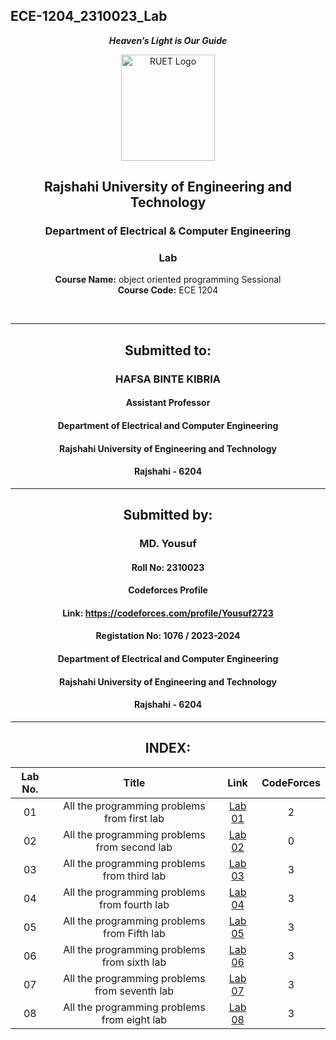 ## ECE-1204_2310023_Lab
<div align="center">
  
_**Heaven’s Light is Our Guide**_
</div>

<p align="center">
  <img src="https://github.com/user-attachments/assets/18531be8-2a84-4bea-9027-5f1c40549dfa" alt="RUET Logo" style="width:150px;height:170px;">
</p>

<div align="center">
  
  ## **Rajshahi University of Engineering and Technology** <br> 
  ### **Department of Electrical & Computer Engineering**
  ### **Lab**<br>
  **Course Name:** object oriented programming Sessional<br>
  **Course Code:** ECE 1204
</div>
<br>
<div align="center">

---  
##  Submitted to: 

### **HAFSA BINTE KIBRIA**
#### Assistant Professor
#### Department of Electrical and Computer Engineering
#### Rajshahi University of Engineering and Technology
#### Rajshahi - 6204

---

## Submitted by:

### **MD. Yousuf**
#### Roll No: 2310023
#### Codeforces Profile
#### Link: https://codeforces.com/profile/Yousuf2723
#### Registation No: 1076 / 2023-2024
#### Department of Electrical and Computer Engineering
#### Rajshahi University of Engineering and Technology
#### Rajshahi - 6204

---
</div>

<div align="center">
  
## INDEX:

| Lab No. | Title | Link | CodeForces |
| :---: | :---: | :---: | :---: |
| 01 | All the programming problems from first lab | [Lab 01](https://github.com/Yousuf2206/ECE-1204_2310023/blob/main/Lab/lab_1.md) | 2 |
| 02 | All the programming problems from second lab | [Lab 02](https://github.com/Yousuf2206/ECE-1204_2310023/blob/main/Lab/lab_2.md) | 0 |
| 03 | All the programming problems from third lab | [Lab 03](https://github.com/Yousuf2206/ECE-1204_2310023/blob/main/Lab/lab_3.md) | 3 |
| 04 | All the programming problems from fourth lab | [Lab 04](https://github.com/Yousuf2206/ECE-1204_2310023/blob/main/Lab/lab_4.md) | 3 |
| 05 | All the programming problems from Fifth lab | [Lab 05](https://github.com/Yousuf2206/ECE-1204_2310023/blob/main/Lab/lab_5.md) | 3 |
| 06 | All the programming problems from sixth lab | [Lab 06](https://github.com/Yousuf2206/ECE-1204_2310023/blob/main/Lab/lab_6.md) | 3 |
| 07 | All the programming problems from seventh lab | [Lab 07](https://github.com/Yousuf2206/ECE-1204_2310023/blob/main/Lab/lab_7.md) | 3 |
| 08 | All the programming problems from eight lab | [Lab 08](https://github.com/Yousuf2206/ECE-1204_2310023/blob/main/Lab/lab_08.md) | 3 |
</div>

